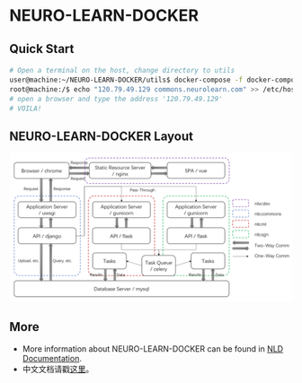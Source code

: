 # NEURO-LEARN-DOCKER

## Quick Start

```bash
# Open a terminal on the host, change directory to utils
user@machine:~/NEURO-LEARN-DOCKER/utils$ docker-compose -f docker-compose.yml up -d
root@machine:/$ echo "120.79.49.129 commons.neurolearn.com" >> /etc/host
# open a browser and type the address '120.79.49.129'
# VOILA!
```

## NEURO-LEARN-DOCKER Layout

![layout](doc/NLD.png)

## More

- More information about NEURO-LEARN-DOCKER can be found in [NLD Documentation](https://github.com/Raniac/NEURO-LEARN-DOCKER/wiki).
- 中文文档请戳[这里](https://www.jianshu.com/p/067747c881ee)。
